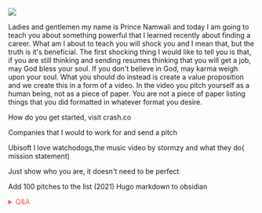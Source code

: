 
![](https://media0.giphy.com/media/ME4mUH5XYQd9u/giphy.gif?cid=82a1493b1zagj566av3ejiyemgdqeoa1hygxkyn24jokqfa8&rid=giphy.gif)

Ladies and gentlemen my name is Prince Namwali and today I am going to teach you about something powerful that I learned recently about finding a career. What am I about to teach you will shock you and I mean that, but the truth is it's beneficial. The first shocking thing I would like to tell you is that, if you are still thinking and sending resumes thinking that you will get a job, may God bless your soul. If you don't believe in God, may karma weigh upon your soul. What you should do instead is create a value proposition and we create this in a form of a video. In the video you pitch yourself as a human being, not as a piece of paper. You are not a piece of paper listing things that you did formatted in whatever format you desire. 

How do you get started, visit crash.co

Companies that I would to work for and send a pitch

Ubisoft
I love watchodogs,the music video by stormzy and what they do( mission statement)

Just show who you are, it doesn't need to be perfect

Add 100 pitches to the list (2021)
Hugo markdown to obsidian

<!-- Prince Kaizen Namwali -->

<span style='color:#ff5d46;'>

<details markdown='1'><summary>Q&A</summary>


</details>

</span>
